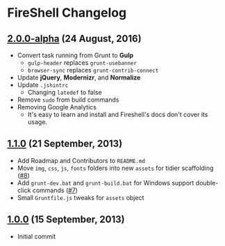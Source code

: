 # FireShell Changelog

## [2.0.0-alpha](https://github.com/toddmotto/fireshell/releases/tag/v2.0.0-alpha) (24 August, 2016)

* Convert task running from Grunt to **Gulp**
    - `gulp-header` replaces `grunt-usebanner`
    - `browser-sync` replaces `grunt-contrib-connect`
* Update **jQuery**, **Modernizr**, and **Normalize**
* Update `.jshintrc`
    - Changing `latedef` to false
* Remove `sudo` from build commands
* Removing Google Analytics
    - It's easy to learn and install and Fireshell's docs don't cover its usage.

## [1.1.0](https://github.com/toddmotto/fireshell/releases/tag/v1.1.0) (21 September, 2013)

* Add Roadmap and Contributors to `README.md`
* Move `img`, `css`, `js`, `fonts` folders into new `assets` for tidier scaffolding ([#8](https://github.com/toddmotto/fireshell/pull/8))
* Add `grunt-dev.bat` and `grunt-build.bat` for Windows support double-click commands ([#7](https://github.com/toddmotto/fireshell/pull/7))
* Small `Gruntfile.js` tweaks for `assets` object

## [1.0.0](https://github.com/toddmotto/fireshell/releases/tag/v1.0.0) (15 September, 2013)

* Initial commit
